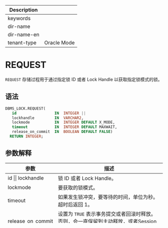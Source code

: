 | Description   |                 |
|---------------|-----------------|
| keywords      |                 |
| dir-name      |                 |
| dir-name-en   |                 |
| tenant-type   | Oracle Mode     |

# REQUEST

`REQUEST` 存储过程用于通过指定锁 ID 或者 Lock Handle 以获取指定锁模式的锁。

## 语法

```sql
DBMS_LOCK.REQUEST(
   id                 IN  INTEGER ||
   lockhandle         IN  VARCHAR2,
   lockmode           IN  INTEGER DEFAULT X_MODE,
   timeout            IN  INTEGER DEFAULT MAXWAIT,
   release_on_commit  IN  BOOLEAN DEFAULT FALSE)
  RETURN INTEGER;
```

## 参数解释

| 参数 | 描述 |
| --- | --- |
| id \|\| lockhandle | 锁 ID 或者 Lock Handle。 |
| lockmode | 要获取的锁模式。 |
| timeout | 如果发生锁冲突，要等待的时间，单位为秒。超时后返回 1。|
| release_on_commit | 设置为 `TRUE` 表示事务提交或者回滚时释放。否则，会一直保留到主动释放，或者Session 断开。当前版本该参数只支持 `TRUE`。 |

## 返回值

| 返回值 | 描述 |
| --- | --- |
| 0 | 成功 |
| 1 | 超时 |
| 2 | 死锁 |
| 3 | 参数错误 |
| 4 | 已经上过锁|
| 5 | 非法的 Lock Handle |

## 示例

```shell
obclient> DELIMITER /

obclient> DECLARE 
      my_lockname    VARCHAR2(100)  :='test01';
      my_lockhandle  VARCHAR2(200);
      my_lock_output NUMBER;
    BEGIN  
      DBMS_LOCK.ALLOCATE_UNIQUE(lockname  => my_lockname,lockhandle => my_lockhandle);
      my_lock_output := DBMS_LOCK.REQUEST(my_lockhandle,6, 60, FALSE);
    END;/
Query OK, 1 row affected
```